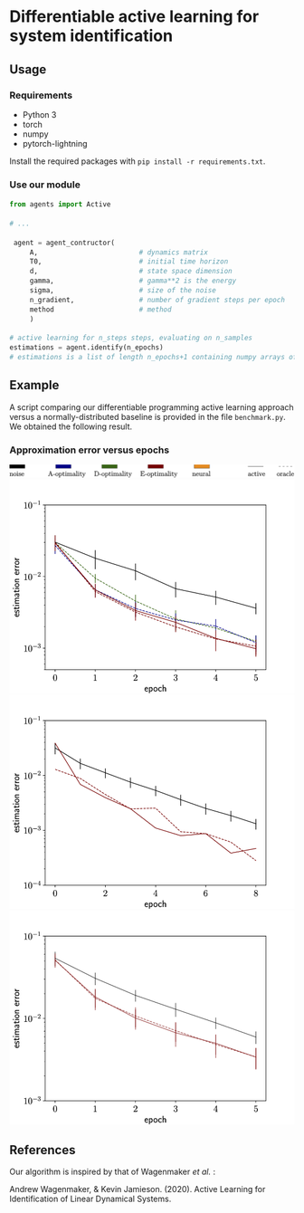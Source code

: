 # Differentiable active learning for system identification

## Usage


### Requirements
* Python 3
* torch
* numpy
* pytorch-lightning

Install the required packages with `pip install -r requirements.txt`.


### Use our module


```python
from agents import Active

# ... 

 agent = agent_contructor(
     A,                         # dynamics matrix              
     T0,                        # initial time horizon
     d,                         # state space dimension
     gamma,                     # gamma**2 is the energy
     sigma,                     # size of the noise
     n_gradient,                # number of gradient steps per epoch
     method                     # method
     )

# active learning for n_steps steps, evaluating on n_samples
estimations = agent.identify(n_epochs)
# estimations is a list of length n_epochs+1 containing numpy arrays of shape (d, d)

```

## Example
  A script comparing our differentiable programming active learning approach versus a normally-distributed baseline is provided in the file `benchmark.py`.
  We obtained the following result.

### Approximation error versus epochs
![Different criteria](results/legend.png )
![Different criteria](results/oracles.png )
![Estimation at long time](results/long_time.png )
![Random matrices](results/random.png )

## References
Our algorithm is inspired by that of Wagenmaker *et al.* :

Andrew Wagenmaker, & Kevin Jamieson. (2020). Active Learning for Identification of Linear Dynamical Systems. 
